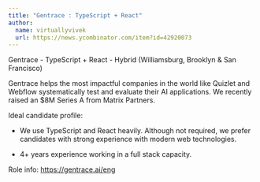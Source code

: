 ```yaml
---
title: "Gentrace : TypeScript + React"
author:
  name: virtuallyvivek
  url: https://news.ycombinator.com/item?id=42920073
---
```

Gentrace - TypeScript + React - Hybrid (Williamsburg, Brooklyn &amp; San Francisco)

Gentrace helps the most impactful companies in the world like Quizlet and Webflow systematically test and evaluate their AI applications. We recently raised an $8M Series A from Matrix Partners.

Ideal candidate profile:

- We use TypeScript and React heavily. Although not required, we prefer candidates with strong experience with modern web technologies.

- 4+ years experience working in a full stack capacity.

Role info: <a href="https:&#x2F;&#x2F;gentrace.ai&#x2F;eng" rel="nofollow">https:&#x2F;&#x2F;gentrace.ai&#x2F;eng</a>
<JobApplication />
